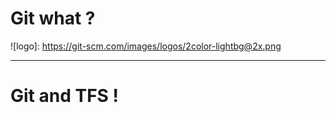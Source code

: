 # Git what ?
![logo]: https://git-scm.com/images/logos/2color-lightbg@2x.png


---

# Git and TFS !


